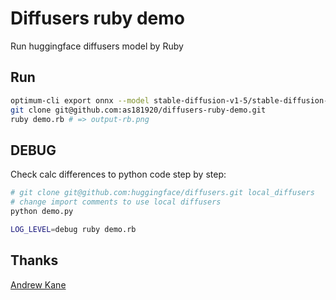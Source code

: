 # Diffusers ruby demo

Run huggingface diffusers model by Ruby

## Run

```bash
optimum-cli export onnx --model stable-diffusion-v1-5/stable-diffusion-v1-5 onnx
git clone git@github.com:as181920/diffusers-ruby-demo.git
ruby demo.rb # => output-rb.png
```

## DEBUG

Check calc differences to python code step by step:

```bash
# git clone git@github.com:huggingface/diffusers.git local_diffusers
# change import comments to use local diffusers
python demo.py

LOG_LEVEL=debug ruby demo.rb
```

## Thanks

[Andrew Kane](https://github.com/ankane)
